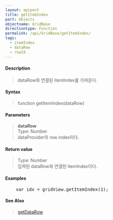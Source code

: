 ```yaml
---
layout: apipost
title: getItemIndex
part: Objects
objectname: GridBase
directiontype: Function
permalink: /api/GridBase/getItemIndex/
tags:
  - itemIndex
  - dataRow
  - rowId
---
```



#### Description

> dataRow와 연결된 itemIndex를 가져온다.  

#### Syntax

> function getItemIndex(dataRow)  

#### Parameters

> **dataRow**  
> Type: Number  
> dataProvider의 row index이다.  

#### Return value

> Type: Number  
> 입력된 dataRow와 연결된 itemIndex이다.  

#### Examples 

<pre class="prettyprint">
    var idx = gridView.getItemIndex(1);
</pre>

#### See Also
> [getDataRow](/api/GridBase/getDataRow)